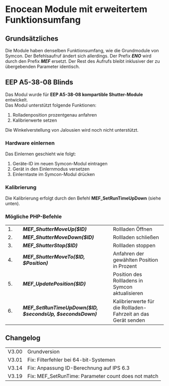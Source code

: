 <!DOCTYPE html>
<html lang="de">
  <head>
    <meta charset="utf-8">
	<meta name="viewport" content="width=device-width">
  </head>

  <body>
	<h1>Enocean Module mit erweitertem Funktionsumfang</h1>
	<h2>Grundsätzliches</h2>
	Die Module haben denselben Funktionsumfang, wie die Grundmodule von Symcon.
	Der Befehlsaufruf ändert sich allerdings. Der Prefix <b><i>ENO</i></b> wird durch den Prefix <b><i>MEF</i></b> ersetzt. Der Rest des Aufrufs bleibt inklusiver der zu übergebenden Parameter identisch.
	<h2>EEP A5-38-08 Blinds</h2>
	Das Modul wurde für <b>EEP A5-38-08 kompartible Shutter-Module</b> entwickelt.<br>
	Das Modul unterstützt folgende Funktionen:
	<ol>
		<li>Rolladenposition prozentgenau anfahren</li>
		<li>Kalibrierwerte setzen</li>
	</ol>
	Die Winkelverstellung von Jalousien wird noch nicht unterstützt.
	<h3>Hardware einlernen</h3>
	Das Einlernen geschieht wie folgt:
	<ol>
		<li>Geräte-ID im neuen Symcon-Modul eintragen</li>
		<li>Gerät in den Einlernmodus versetzen</li>
		<li>Einlerntaste im Symcon-Modul drücken</li>
	</ol>
	<h3>Kalibrierung</h3>
	Die Kalibrierung erfolgt durch den Befehl <b>MEF_SetRunTimeUpDown</b> (siehe unten).<br>
	<h3>Mögliche PHP-Befehle</h3>
	<table>
	  <tr>
		<td>1.</td>
		<td><b><i>MEF_ShutterMoveUp($ID)</i></b></td>
		<td>Rollladen Öffnen</td>
	  </tr>
	  <tr>
		<td>2.</td>
		<td><b><i>MEF_ShutterMoveDown($ID)</i></b></td>
		<td>Rollladen schließen</td>
	  </tr>
	  <tr>
		<td>3.</td>
		<td><b><i>MEF_ShutterStop($ID)</i></b></td>
		<td>Rollladen stoppen</td>
	  </tr>
	  <tr>
		<td>4.&nbsp;&nbsp;&nbsp;&nbsp;</td>
		<td><b><i>MEF_ShutterMoveTo($ID, $Position)</i></b>&nbsp;&nbsp;&nbsp;&nbsp;</td>
		<td>Anfahren der gewählten Position in Prozent</td>
	  </tr>
	  <tr>
		<td>5.</td>
		<td><b><i>MEF_UpdatePosition($ID)</i></b></td>
		<td>Position des Rollladens in Symcon aktualisieren</td>
	  </tr>
	  <tr>
		<td>6.</td>
		<td><b><i>MEF_SetRunTimeUpDown($ID, $secondsUp, $secondsDown)</i></b></td>
		<td>Kalibrierwerte für die Rollladen-Fahrzeit an das Gerät senden</td>
	  </tr>
	</table>
	<h2>Changelog</h2>
	<table>
	  <tr>
		<td>V3.00</td>
		<td>Grundversion</td>
	  </tr>
	  <tr>
		<td>V3.01</td>
		<td>Fix: Filterfehler bei 64-bit-Systemen</td>
	  </tr>
	  <tr>
		<td>V3.14</td>
		<td>Fix: Anpassung ID-Berechnung auf IPS 6.3</td>
	  </tr>
	  <tr>
		<td>V3.19</td>
		<td>Fix: MEF_SetRunTime: Parameter count does not match</td>
	  </tr>
	</table>
  </body>
</html>

